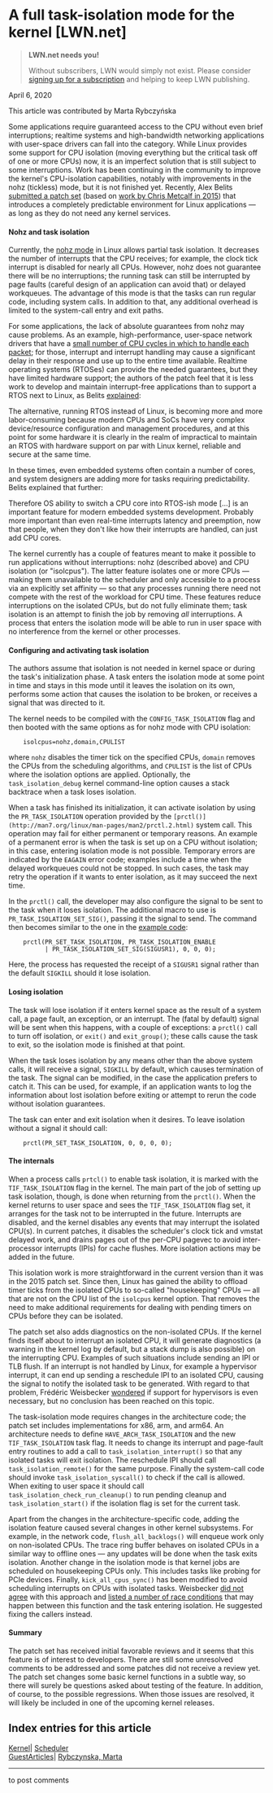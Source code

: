 # A full task-isolation mode for the kernel [LWN.net]

> **LWN.net needs you!**
> 
> Without subscribers, LWN would simply not exist. Please consider [signing up for a subscription](/Promo/nst-nag2/subscribe) and helping to keep LWN publishing. 

April 6, 2020

This article was contributed by Marta Rybczyńska

Some applications require guaranteed access to the CPU without even brief interruptions; realtime systems and high-bandwidth networking applications with user-space drivers can fall into the category. While Linux provides some support for CPU isolation (moving everything but the critical task off of one or more CPUs) now, it is an imperfect solution that is still subject to some interruptions. Work has been continuing in the community to improve the kernel's CPU-isolation capabilities, notably with improvements in the nohz (tickless) mode, but it is not finished yet. Recently, Alex Belits [submitted a patch set](/ml/linux-kernel/aed12dd15ea2981bc9554cfa8b5e273c1342c756.camel@marvell.com/) (based on [work by Chris Metcalf in 2015](/Articles/659490/)) that introduces a completely predictable environment for Linux applications — as long as they do not need any kernel services.

#### Nohz and task isolation

Currently, the [nohz mode](/Articles/549580/) in Linux allows partial task isolation. It decreases the number of interrupts that the CPU receives; for example, the clock tick interrupt is disabled for nearly all CPUs. However, nohz does not guarantee there will be no interruptions; the running task can still be interrupted by page faults (careful design of an application can avoid that) or delayed workqueues. The advantage of this mode is that the tasks can run regular code, including system calls. In addition to that, any additional overhead is limited to the system-call entry and exit paths.

For some applications, the lack of absolute guarantees from nohz may cause problems. As an example, high-performance, user-space network drivers that have a [small number of CPU cycles in which to handle each packet](/Articles/629155/); for those, interrupt and interrupt handling may cause a significant delay in their response and use up to the entire time available. Realtime operating systems (RTOSes) can provide the needed guarantees, but they have limited hardware support; the authors of the patch feel that it is less work to develop and maintain interrupt-free applications than to support a RTOS next to Linux, as Belits [explained](https://lwn.net/ml/linux-kernel/4473787e1b6bc3cc226067e8d122092a678b63de.camel@marvell.com/):

The alternative, running RTOS instead of Linux, is becoming more and more labor-consuming because modern CPUs and SoCs have very complex device/resource configuration and management procedures, and at this point for some hardware it is clearly in the realm of impractical to maintain an RTOS with hardware support on par with Linux kernel, reliable and secure at the same time. 

In these times, even embedded systems often contain a number of cores, and system designers are adding more for tasks requiring predictability. Belits explained that further:

Therefore OS ability to switch a CPU core into RTOS-ish mode [...] is an important feature for modern embedded systems development. Probably more important than even real-time interrupts latency and preemption, now that people, when they don't like how their interrupts are handled, can just add CPU cores. 

The kernel currently has a couple of features meant to make it possible to run applications without interruptions: nohz (described above) and CPU isolation (or "isolcpus"). The latter feature isolates one or more CPUs — making them unavailable to the scheduler and only accessible to a process via an explicitly set affinity — so that any processes running there need not compete with the rest of the workload for CPU time. These features reduce interruptions on the isolated CPUs, but do not fully eliminate them; task isolation is an attempt to finish the job by removing _all_ interruptions. A process that enters the isolation mode will be able to run in user space with no interference from the kernel or other processes.

#### Configuring and activating task isolation

The authors assume that isolation is not needed in kernel space or during the task's initialization phase. A task enters the isolation mode at some point in time and stays in this mode until it leaves the isolation on its own, performs some action that causes the isolation to be broken, or receives a signal that was directed to it.

The kernel needs to be compiled with the `CONFIG_TASK_ISOLATION` flag and then booted with the same options as for nohz mode with CPU isolation: 
    
    
        isolcpus=nohz,domain,CPULIST
    

where `nohz` disables the timer tick on the specified CPUs, `domain` removes the CPUs from the scheduling algorithms, and `CPULIST` is the list of CPUs where the isolation options are applied. Optionally, the `task_isolation_debug` kernel command-line option causes a stack backtrace when a task loses isolation.

When a task has finished its initialization, it can activate isolation by using the `PR_TASK_ISOLATION` operation provided by the `[prctl()](http://man7.org/linux/man-pages/man2/prctl.2.html)` system call. This operation may fail for either permanent or temporary reasons. An example of a permanent error is when the task is set up on a CPU without isolation; in this case, entering isolation mode is not possible. Temporary errors are indicated by the `EAGAIN` error code; examples include a time when the delayed workqueues could not be stopped. In such cases, the task may retry the operation if it wants to enter isolation, as it may succeed the next time.

In the `prctl()` call, the developer may also configure the signal to be sent to the task when it loses isolation. The additional macro to use is `PR_TASK_ISOLATION_SET_SIG()`, passing it the signal to send. The command then becomes similar to the one in the [example code](https://github.com/abelits/libtmc/blob/feb17688baa9680fad3cdb2dff16c0a47d86f6b4/isol.c#L896):
    
    
        prctl(PR_SET_TASK_ISOLATION, PR_TASK_ISOLATION_ENABLE
              | PR_TASK_ISOLATION_SET_SIG(SIGUSR1), 0, 0, 0);
    

Here, the process has requested the receipt of a `SIGUSR1` signal rather than the default `SIGKILL` should it lose isolation. 

#### Losing isolation

The task will lose isolation if it enters kernel space as the result of a system call, a page fault, an exception, or an interrupt. The (fatal by default) signal will be sent when this happens, with a couple of exceptions: a `prctl()` call to turn off isolation, or `exit()` and `exit_group()`; these calls cause the task to exit, so the isolation mode is finished at that point.

When the task loses isolation by any means other than the above system calls, it will receive a signal, `SIGKILL` by default, which causes termination of the task. The signal can be modified, in the case the application prefers to catch it. This can be used, for example, if an application wants to log the information about lost isolation before exiting or attempt to rerun the code without isolation guarantees.

The task can enter and exit isolation when it desires. To leave isolation without a signal it should call:
    
    
        prctl(PR_SET_TASK_ISOLATION, 0, 0, 0, 0);
    

#### The internals

When a process calls `prtcl()` to enable task isolation, it is marked with the `TIF_TASK_ISOLATION` flag in the kernel. The main part of the job of setting up task isolation, though, is done when returning from the `prctl()`. When the kernel returns to user space and sees the `TIF_TASK_ISOLATION` flag set, it arranges for the task not to be interrupted in the future. Interrupts are disabled, and the kernel disables any events that may interrupt the isolated CPU(s). In current patches, it disables the scheduler's clock tick and vmstat delayed work, and drains pages out of the per-CPU pagevec to avoid inter-processor interrupts (IPIs) for cache flushes. More isolation actions may be added in the future.

This isolation work is more straightforward in the current version than it was in the 2015 patch set. Since then, Linux has gained the ability to offload timer ticks from the isolated CPUs to so-called "housekeeping" CPUs — all that are not on the CPU list of the `isolcpus` kernel option. That removes the need to make additional requirements for dealing with pending timers on CPUs before they can be isolated. 

The patch set also adds diagnostics on the non-isolated CPUs. If the kernel finds itself about to interrupt an isolated CPU, it will generate diagnostics (a warning in the kernel log by default, but a stack dump is also possible) on the interrupting CPU. Examples of such situations include sending an IPI or TLB flush. If an interrupt is not handled by Linux, for example a hypervisor interrupt, it can end up sending a reschedule IPI to an isolated CPU, causing the signal to notify the isolated task to be generated. With regard to that problem, Frédéric Weisbecker [wondered](https://lwn.net/ml/linux-kernel/20200305183313.GA29033@lenoir/) if support for hypervisors is even necessary, but no conclusion has been reached on this topic.

The task-isolation mode requires changes in the architecture code; the patch set includes implementations for x86, arm, and arm64. An architecture needs to define `HAVE_ARCH_TASK_ISOLATION` and the new `TIF_TASK_ISOLATION` task flag. It needs to change its interrupt and page-fault entry routines to add a call to `task_isolation_interrupt()` so that any isolated tasks will exit isolation. The reschedule IPI should call `task_isolation_remote()` for the same purpose. Finally the system-call code should invoke `task_isolation_syscall()` to check if the call is allowed. When exiting to user space it should call `task_isolation_check_run_cleanup()` to run pending cleanup and `task_isolation_start()` if the isolation flag is set for the current task.

Apart from the changes in the architecture-specific code, adding the isolation feature caused several changes in other kernel subsystems. For example, in the network code, `flush_all_backlogs()` will enqueue work only on non-isolated CPUs. The trace ring buffer behaves on isolated CPUs in a similar way to offline ones — any updates will be done when the task exits isolation. Another change in the isolation mode is that kernel jobs are scheduled on housekeeping CPUs only. This includes tasks like probing for PCIe devices. Finally, `kick_all_cpus_sync()` has been modified to avoid scheduling interrupts on CPUs with isolated tasks. Weisbecker [did not agree](/ml/linux-kernel/20200306153446.GC8590@lenoir/) with this approach and [listed a number of race conditions](/ml/linux-kernel/20200309022829.GB9615@lenoir/) that may happen between this function and the task entering isolation. He suggested fixing the callers instead.

#### Summary

The patch set has received initial favorable reviews and it seems that this feature is of interest to developers. There are still some unresolved comments to be addressed and some patches did not receive a review yet. The patch set changes some basic kernel functions in a subtle way, so there will surely be questions asked about testing of the feature. In addition, of course, to the possible regressions. When those issues are resolved, it will likely be included in one of the upcoming kernel releases.

  
Index entries for this article  
---  
[Kernel](/Kernel/Index)| [Scheduler](/Kernel/Index#Scheduler)  
[GuestArticles](/Archives/GuestIndex/)| [Rybczynska, Marta](/Archives/GuestIndex/#Rybczynska_Marta)  
  


* * *

to post comments 
